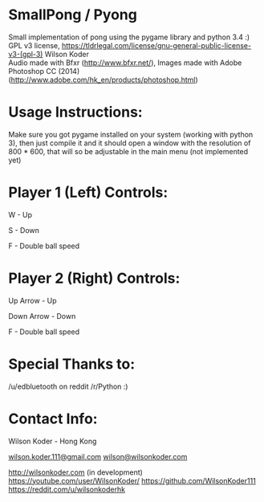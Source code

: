 SmallPong / Pyong
=================

Small implementation of pong using the pygame library and python 3.4 :) 
GPL v3 license,  https://tldrlegal.com/license/gnu-general-public-license-v3-(gpl-3) Wilson Koder    
Audio made with Bfxr (http://www.bfxr.net/), 
Images made with Adobe Photoshop CC (2014) (http://www.adobe.com/hk_en/products/photoshop.html) 

Usage Instructions:
===================

Make sure you got pygame installed on your system (working with python 3), then just compile it and it should open a
window with the resolution of 800 * 600, that will so be adjustable in the main menu (not implemented yet)

Player 1 (Left) Controls:
=========================

W - Up

S - Down

F - Double ball speed

Player 2 (Right) Controls:
==========================

Up Arrow - Up

Down Arrow - Down

F - Double ball speed

Special Thanks to: 
==================

/u/edbluetooth on reddit /r/Python :)

Contact Info:
=============

Wilson Koder - Hong Kong

wilson.koder.111@gmail.com
wilson@wilsonkoder.com

http://wilsonkoder.com (in development)
https://youtube.com/user/WilsonKoder/
https://github.com/WilsonKoder111
https://reddit.com/u/wilsonkoderhk
